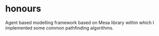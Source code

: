 # honours
Agent based modelling framework based on Mesa library within which I implemented some common pathfinding algorithms.
